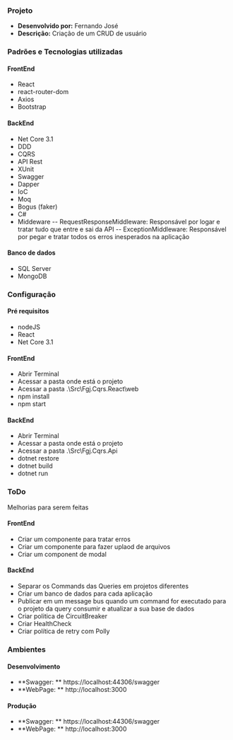 ### Projeto
- **Desenvolvido por:** Fernando José
- **Descrição:**
Criação de um CRUD de usuário

### Padrões e Tecnologias utilizadas
#### FrontEnd
- React
- react-router-dom
- Axios
- Bootstrap

#### BackEnd
- Net Core 3.1
- DDD
- CQRS
- API Rest
- XUnit
- Swagger
- Dapper
- IoC
- Moq
- Bogus (faker)
- C#
- Middeware
-- RequestResponseMiddleware: Responsável por logar e tratar tudo que entre e sai da API
-- ExceptionMiddleware: Responsável por pegar e tratar todos os erros inesperados na aplicação

#### Banco de dados
- SQL Server
- MongoDB

### Configuração

#### Pré requisitos
- nodeJS
- React
- Net Core 3.1

#### FrontEnd
- Abrir Terminal
- Acessar a pasta onde está o projeto
- Acessar a pasta .\Src\Fgj.Cqrs.React\web
- npm install
- npm start

#### BackEnd
- Abrir Terminal
- Acessar a pasta onde está o projeto
- Acessar a pasta .\Src\Fgj.Cqrs.Api
- dotnet restore
- dotnet build
- dotnet run

### ToDo
Melhorias para serem feitas 

#### FrontEnd
- Criar um componente para tratar erros
- Criar um componente para fazer uplaod de arquivos
- Criar um component de modal

#### BackEnd
- Separar os Commands das Queries em projetos diferentes
- Criar um banco de dados para cada aplicação
- Publicar em um message bus quando um command for executado para o projeto da query consumir e atualizar a sua base de dados
- Criar politica de CircuitBreaker
- Criar HealthCheck
- Criar política de retry com Polly

### Ambientes

#### Desenvolvimento
- **Swagger: ** https://localhost:44306/swagger
- **WebPage: ** http://localhost:3000

#### Produção
- **Swagger: ** https://localhost:44306/swagger
- **WebPage: ** http://localhost:3000